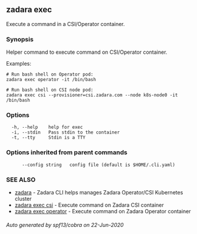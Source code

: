 ## zadara exec

Execute a command in a CSI/Operator container.

### Synopsis

Helper command to execute command on CSI/Operator container.

Examples:

	# Run bash shell on Operator pod:
	zadara exec operator -it /bin/bash

	# Run bash shell on CSI node pod:
	zadara exec csi --provisioner=csi.zadara.com --node k8s-node0 -it /bin/bash


### Options

```
  -h, --help    help for exec
  -i, --stdin   Pass stdin to the container
  -t, --tty     Stdin is a TTY
```

### Options inherited from parent commands

```
      --config string   config file (default is $HOME/.cli.yaml)
```

### SEE ALSO

* [zadara](README.md)	 - Zadara CLI helps manages Zadara Operator/CSI Kubernetes cluster
* [zadara exec csi](zadara_exec_csi.md)	 - Execute command on Zadara CSI container
* [zadara exec operator](zadara_exec_operator.md)	 - Execute command on Zadara Operator container

###### Auto generated by spf13/cobra on 22-Jun-2020

